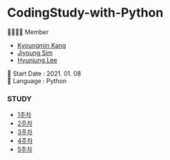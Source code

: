 # CodingStudy-with-Python

👨‍👩‍👧‍👧 Member
- [Kyoungmin Kang](https://github.com/kangkyoungmin)
- [Jiyoung Sim](https://github.com/Jiyooung)
- [Hyunjung Lee](https://github.com/Hyunnjung)

🌱 Start Date : 2021. 01. 08<br>
🌱 Language : Python<br>

### STUDY
- [1주차](1주차)
- [2주차](2주차)
- [3주차](3주차)
- [4주차](4주차)
- [5주차](5주차)
